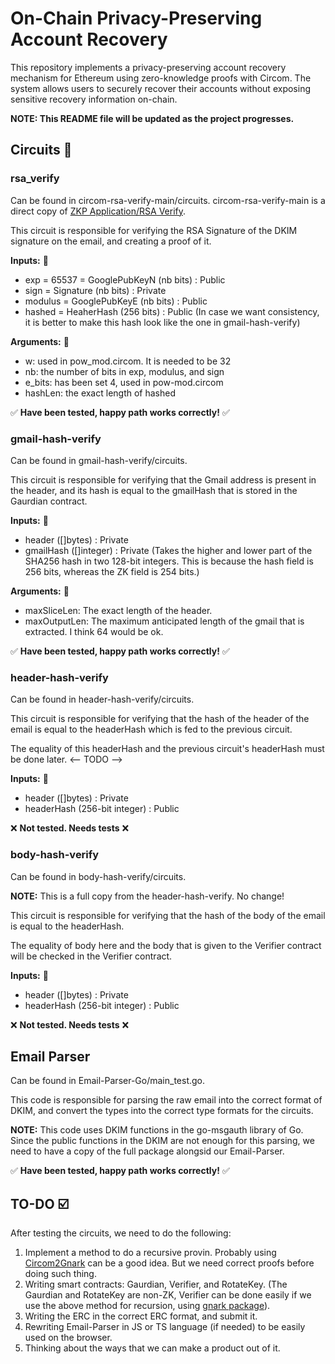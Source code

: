 # On-Chain Privacy-Preserving Account Recovery

This repository implements a privacy-preserving account recovery mechanism for Ethereum using zero-knowledge proofs with Circom. The system allows users to securely recover their accounts without exposing sensitive recovery information on-chain.

**NOTE: This README file will be updated as the project progresses.**

## Circuits 💾

### rsa_verify

Can be found in circom-rsa-verify-main/circuits. 
circom-rsa-verify-main is a direct copy of [ZKP Application/RSA Verify]("https://github.com/zkp-application/circom-rsa-verify").

This circuit is responsible for verifying the RSA Signature of the DKIM signature on the email, and creating a proof of it. 

**Inputs:** 🔌

- exp = 65537 = GooglePubKeyN (nb bits) : Public
- sign = Signature (nb bits) : Private
- modulus = GooglePubKeyE (nb bits) : Public
- hashed = HeaherHash (256 bits) : Public (In case we want consistency, it is better to make this hash look like the one in gmail-hash-verify)

**Arguments:** 🔧

- w: used in pow_mod.circom. It is needed to be 32
- nb: the number of bits in exp, modulus, and sign
- e_bits: has been set 4, used in pow-mod.circom 
- hashLen: the exact length of hashed


✅ **Have been tested, happy path works correctly!** ✅


### gmail-hash-verify

Can be found in gmail-hash-verify/circuits.

This circuit is responsible for verifying that the Gmail address is present in the header, and its hash is equal to the gmailHash that is stored in the Gaurdian contract. 

**Inputs:** 🔌

- header ([]bytes) : Private
- gmailHash ([]integer) : Private (Takes the higher and lower part of the SHA256 hash in two 128-bit integers. This is because the hash field is 256 bits, whereas the ZK field is 254 bits.)

**Arguments:** 🔧

- maxSliceLen: The exact length of the header.
- maxOutputLen: The maximum anticipated length of the gmail that is extracted. I think 64 would be ok. 

✅ **Have been tested, happy path works correctly!** ✅



### header-hash-verify

Can be found in header-hash-verify/circuits.

This circuit is responsible for verifying that the hash of the header of the email is equal to the headerHash which is fed to the previous circuit. 

The equality of this headerHash and the previous circuit's headerHash must be done later. <-- TODO -->

**Inputs:** 🔌

- header ([]bytes) : Private
- headerHash (256-bit integer) : Public

❌ **Not tested. Needs tests** ❌

### body-hash-verify

Can be found in body-hash-verify/circuits.

**NOTE:** This is a full copy from the header-hash-verify. No change!

This circuit is responsible for verifying that the hash of the body of the email is equal to the headerHash.

The equality of body here and the body that is given to the Verifier contract will be checked in the Verifier contract. 

**Inputs:** 🔌

- header ([]bytes) : Private
- headerHash (256-bit integer) : Public

❌ **Not tested. Needs tests** ❌

## Email Parser

Can be found in Email-Parser-Go/main_test.go. 

This code is responsible for parsing the raw email into the correct format of DKIM, and convert the types into the correct type formats for the circuits. 

**NOTE:** This code uses DKIM functions in the go-msgauth library of Go. Since the public functions in the DKIM are not enough for this parsing, we need to have a copy of the full package alongsid our Email-Parser.

✅ **Have been tested, happy path works correctly!** ✅

## TO-DO ☑️

After testing the circuits, we need to do the following:

1. Implement a method to do a recursive provin. Probably using [Circom2Gnark](https://github.com/vocdoni/circom2gnark) can be a good idea. But we need correct proofs before doing such thing. 
2. Writing smart contracts: Gaurdian, Verifier, and RotateKey. (The Gaurdian and RotateKey are non-ZK, Verifier can be done easily if we use the above method for recursion, using [gnark package](https://docs.gnark.consensys.io/HowTo/prove)).
3. Writing the ERC in the correct ERC format, and submit it. 
4. Rewriting Email-Parser in JS or TS language (if needed) to be easily used on the browser. 
5. Thinking about the ways that we can make a product out of it. 
